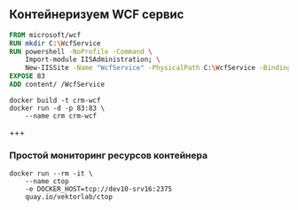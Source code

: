 ## Контейнеризуем WCF сервис

```Dockerfile
FROM microsoft/wcf
RUN mkdir C:\WcfService
RUN powershell -NoProfile -Command \
    Import-module IISAdministration; \
    New-IISSite -Name "WcfService" -PhysicalPath C:\WcfService -BindingInformation "*:83:"
EXPOSE 83
ADD content/ /WcfService
```

```shell
docker build -t crm-wcf
docker run -d -p 83:83 \
    --name crm crm-wcf
```

+++
### Простой мониторинг ресурсов контейнера

```shell
docker run --rm -it \
    --name ctop
    -e DOCKER_HOST=tcp://dev10-srv16:2375
    quay.io/vektorlab/ctop
```
